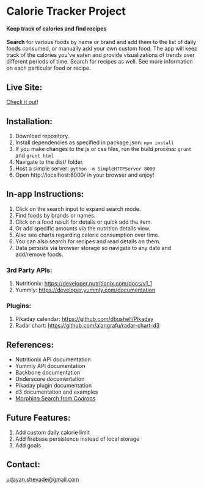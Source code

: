 # Calorie Tracker Project

#### Keep track of calories and find recipes

**Search** for various foods by name or brand and add them to the list of daily foods consumed, or manually add your own custom food. The app will keep track of the calories you've eaten and provide visualizations of trends over different periods of time. Search for recipes as well. See more information on each particular food or recipe.


## Live Site:

[Check it out](http://udayanshevade.github.io/Calorie-Tracker-App/)!

## Installation:

1. Download repository.
2. Install dependencies as specified in package.json: `npm install`
3. If you make changes to the js or css files, run the build process: `grunt` and `grunt html`
4. Navigate to the dist/ folder.
5. Host a simple server: `python -m SimpleHTTPServer 8000`
7. Open http://localhost:8000/ in your browser and enjoy!

## In-app Instructions:

1. Click on the search input to expand search mode.
2. Find foods by brands or names.
3. Click on a food result for details or quick add the item.
4. Or add specific amounts via the nutrition details view.
5. Also see charts regarding calorie consumption over time.
6. You can also search for recipes and read details on them.
7. Data persists via browser storage so navigate to any date and add/remove foods.

### 3rd Party APIs:

1. Nutritionix: https://developer.nutritionix.com/docs/v1_1
2. Yummly: https://developer.yummly.com/documentation

### Plugins:

1. Pikaday calendar: https://github.com/dbushell/Pikaday
2. Radar chart: https://github.com/alangrafu/radar-chart-d3


## References:

- Nutritionix API documentation
- Yummly API documentation
- Backbone documentation
- Underscore documentation
- Pikaday plugin documentation
- d3 documentation and examples
- [Morphing Search from Codrops](http://tympanus.net/codrops/?p=21106)

## Future Features:

1. Add custom daily calorie limit
2. Add firebase persistence instead of local storage
3. Add goals

## Contact:

udayan.shevade@gmail.com